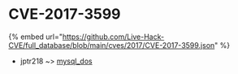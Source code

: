 # CVE-2017-3599
{% embed url="https://github.com/Live-Hack-CVE/full_database/blob/main/cves/2017/CVE-2017-3599.json" %}

* jptr218 ~> [mysql_dos](https://www.alice-snow.ru/2017/database/cve-2017-3599/mysql_dos-jptr218)